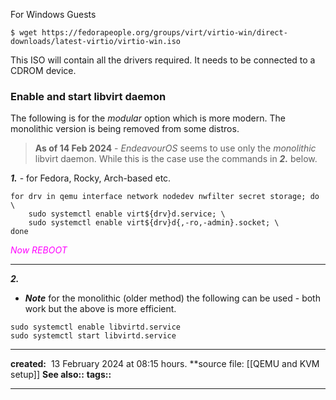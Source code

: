 For Windows Guests

```shell
$ wget https://fedorapeople.org/groups/virt/virtio-win/direct-downloads/latest-virtio/virtio-win.iso
```

This ISO will contain all the drivers required. It needs to be connected to a CDROM device.
### Enable and start libvirt daemon
The following is for the *modular* option which is more modern. The monolithic version is being removed from some distros.

>**As of 14 Feb 2024** - _EndeavourOS_ seems to use only the *monolithic* libvirt daemon. While this is the case use the commands in ***2.*** below.

***1.*** 
	- for Fedora, Rocky, Arch-based etc.
```shell
for drv in qemu interface network nodedev nwfilter secret storage; do \
    sudo systemctl enable virt${drv}d.service; \
    sudo systemctl enable virt${drv}d{,-ro,-admin}.socket; \
done
```
<font color="magenta">*Now REBOOT*</font>

---
***2.***
-  ***Note*** for the monolithic (older method) the following can be used - both work but the above is more efficient.
```shell
sudo systemctl enable libvirtd.service
sudo systemctl start libvirtd.service
```

---
**created:**  13 February 2024 at  08:15 hours.
**source file: [[QEMU and KVM setup]]
**See also::** 
**tags::** 

---
